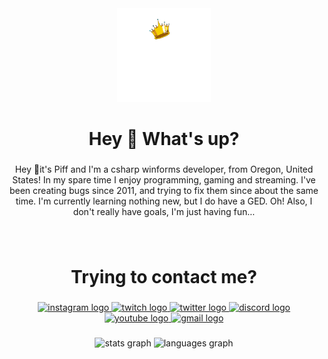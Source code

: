 <div align="center">
  <img height="150" src="https://raw.githubusercontent.com/impiff/impiff/main/Piff%20Logo%20Light.png"  />
</div>

###

<h1 align="center">Hey 👋 What's up?</h1>

###

<p align="center">Hey 👋it's Piff and I'm a csharp winforms developer, from Oregon, United States! In my spare time I enjoy programming, gaming and streaming. I've been creating bugs since 2011, and trying to fix them since about the same time. I'm currently learning nothing new, but I do have a GED. Oh! Also, I don't really have goals, I'm just having fun...</p>

###

<br clear="both">

<h1 align="center">Trying to contact me?</h1>

###

<div align="center">
  <a href="https://www.instagram.com/impiffgram/" target="_blank">
    <img src="https://raw.githubusercontent.com/maurodesouza/profile-readme-generator/master/src/assets/icons/social/instagram/default.svg" width="52" height="40" alt="instagram logo"  />
  </a>
  <a href="https://www.twitch.tv/piffgram" target="_blank">
    <img src="https://raw.githubusercontent.com/maurodesouza/profile-readme-generator/master/src/assets/icons/social/twitch/default.svg" width="52" height="40" alt="twitch logo"  />
  </a>
  <a href="https://twitter.com/piffgram" target="_blank">
    <img src="https://raw.githubusercontent.com/maurodesouza/profile-readme-generator/master/src/assets/icons/social/twitter/default.svg" width="52" height="40" alt="twitter logo"  />
  </a>
  <a href="https://dsc.gg/piff" target="_blank">
    <img src="https://raw.githubusercontent.com/maurodesouza/profile-readme-generator/master/src/assets/icons/social/discord/default.svg" width="52" height="40" alt="discord logo"  />
  </a>
  <a href="https://www.youtube.com/@piffgram" target="_blank">
    <img src="https://raw.githubusercontent.com/maurodesouza/profile-readme-generator/master/src/assets/icons/social/youtube/default.svg" width="52" height="40" alt="youtube logo"  />
  </a>
  <a href="mailto:imstroudify@gmail.com" target="_blank">
    <img src="https://raw.githubusercontent.com/maurodesouza/profile-readme-generator/master/src/assets/icons/social/gmail/default.svg" width="52" height="40" alt="gmail logo"  />
  </a>
</div>

###

<div align="center">
  <img src="https://github-readme-stats.vercel.app/api?hide_title=true&hide_rank=false&show_icons=true&include_all_commits=true&count_private=true&disable_animations=false&theme=github_dark&locale=en&hide_border=true&username=impiff" height="150" alt="stats graph"  />
  <img src="https://github-readme-stats.vercel.app/api/top-langs?locale=en&hide_title=false&layout=compact&card_width=320&langs_count=5&theme=github_dark&hide_border=true&username=impiff" height="150" alt="languages graph"  />
</div>

###
